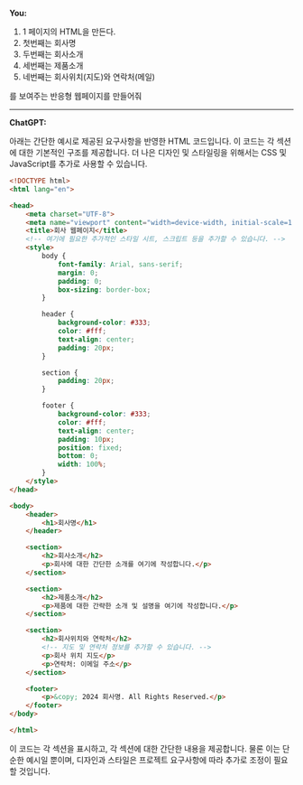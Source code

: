 **You:**


1. 1 페이지의 HTML을 만든다. 
2. 첫번째는 회사명 
3. 두번째는 회사소개 
4. 세번째는 제품소개 
5. 네번째는 회사위치(지도)와 연락처(메일) 

를 보여주는 반응형 웹페이지를 만들어줘


* * *

**ChatGPT:**

아래는 간단한 예시로 제공된 요구사항을 반영한 HTML 코드입니다. 이 코드는 각 섹션에 대한 기본적인 구조를 제공합니다. 더 나은 디자인 및 스타일링을 위해서는 CSS 및 JavaScript를 추가로 사용할 수 있습니다.

```html
<!DOCTYPE html>
<html lang="en">

<head>
    <meta charset="UTF-8">
    <meta name="viewport" content="width=device-width, initial-scale=1.0">
    <title>회사 웹페이지</title>
    <!-- 여기에 필요한 추가적인 스타일 시트, 스크립트 등을 추가할 수 있습니다. -->
    <style>
        body {
            font-family: Arial, sans-serif;
            margin: 0;
            padding: 0;
            box-sizing: border-box;
        }

        header {
            background-color: #333;
            color: #fff;
            text-align: center;
            padding: 20px;
        }

        section {
            padding: 20px;
        }

        footer {
            background-color: #333;
            color: #fff;
            text-align: center;
            padding: 10px;
            position: fixed;
            bottom: 0;
            width: 100%;
        }
    </style>
</head>

<body>
    <header>
        <h1>회사명</h1>
    </header>

    <section>
        <h2>회사소개</h2>
        <p>회사에 대한 간단한 소개를 여기에 작성합니다.</p>
    </section>

    <section>
        <h2>제품소개</h2>
        <p>제품에 대한 간략한 소개 및 설명을 여기에 작성합니다.</p>
    </section>

    <section>
        <h2>회사위치와 연락처</h2>
        <!-- 지도 및 연락처 정보를 추가할 수 있습니다. -->
        <p>회사 위치 지도</p>
        <p>연락처: 이메일 주소</p>
    </section>

    <footer>
        <p>&copy; 2024 회사명. All Rights Reserved.</p>
    </footer>
</body>

</html>
```

이 코드는 각 섹션을 표시하고, 각 섹션에 대한 간단한 내용을 제공합니다. 물론 이는 단순한 예시일 뿐이며, 디자인과 스타일은 프로젝트 요구사항에 따라 추가로 조정이 필요할 것입니다.